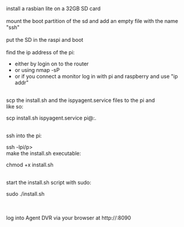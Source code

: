 install a rasbian lite on a 32GB SD card<br/>
<br/>
mount the boot partition of the sd and add an empty file with the name "ssh"<br/>
<br/>
put the SD in the raspi and boot<br/>
<br/>
find the ip address of the pi:<br/>
<ul>
    <li> either by login on to the router </li>
    <li>  or using nmap -sP <network address> </li>
    <li> or if you connect a monitor log in with pi and raspberry and use "ip addr" </li>
</ul>
<br/>
scp the install.sh and the ispyagent.service files to the pi and<br/>
like so: <br/>
    <p>scp install.sh ispyagent.service pi@<ip address of pi>:.</p>
<br/>
ssh into the pi:<br/>
<p>ssh <ip address of pi> -lpi/p>
<br/>
make the install.sh executable:<br/>
    <p>chmod +x install.sh</p><br/>
start the install.sh script with sudo:<br/>
    <p>sudo ./install.sh</p><br/>
<br/>
log into Agent DVR via your browser at http://<ip address of pi>:8090<br/>
